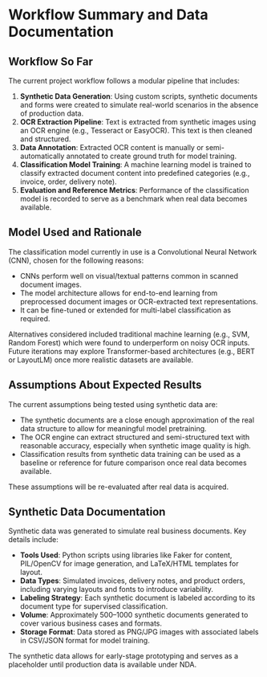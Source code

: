 # Workflow Summary and Data Documentation

## Workflow So Far

The current project workflow follows a modular pipeline that includes:

1. **Synthetic Data Generation**: Using custom scripts, synthetic documents and forms were created to simulate real-world scenarios in the absence of production data.
2. **OCR Extraction Pipeline**: Text is extracted from synthetic images using an OCR engine (e.g., Tesseract or EasyOCR). This text is then cleaned and structured.
3. **Data Annotation**: Extracted OCR content is manually or semi-automatically annotated to create ground truth for model training.
4. **Classification Model Training**: A machine learning model is trained to classify extracted document content into predefined categories (e.g., invoice, order, delivery note).
5. **Evaluation and Reference Metrics**: Performance of the classification model is recorded to serve as a benchmark when real data becomes available.

## Model Used and Rationale

The classification model currently in use is a Convolutional Neural Network (CNN), chosen for the following reasons:

- CNNs perform well on visual/textual patterns common in scanned document images.
- The model architecture allows for end-to-end learning from preprocessed document images or OCR-extracted text representations.
- It can be fine-tuned or extended for multi-label classification as required.

Alternatives considered included traditional machine learning (e.g., SVM, Random Forest) which were found to underperform on noisy OCR inputs. Future iterations may explore Transformer-based architectures (e.g., BERT or LayoutLM) once more realistic datasets are available.

## Assumptions About Expected Results

The current assumptions being tested using synthetic data are:

- The synthetic documents are a close enough approximation of the real data structure to allow for meaningful model pretraining.
- The OCR engine can extract structured and semi-structured text with reasonable accuracy, especially when synthetic image quality is high.
- Classification results from synthetic data training can be used as a baseline or reference for future comparison once real data becomes available.

These assumptions will be re-evaluated after real data is acquired.

## Synthetic Data Documentation

Synthetic data was generated to simulate real business documents. Key details include:

- **Tools Used**: Python scripts using libraries like Faker for content, PIL/OpenCV for image generation, and LaTeX/HTML templates for layout.
- **Data Types**: Simulated invoices, delivery notes, and product orders, including varying layouts and fonts to introduce variability.
- **Labeling Strategy**: Each synthetic document is labeled according to its document type for supervised classification.
- **Volume**: Approximately 500–1000 synthetic documents generated to cover various business cases and formats.
- **Storage Format**: Data stored as PNG/JPG images with associated labels in CSV/JSON format for model training.

The synthetic data allows for early-stage prototyping and serves as a placeholder until production data is available under NDA.
